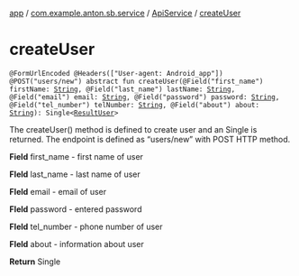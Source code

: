 [app](../../index.md) / [com.example.anton.sb.service](../index.md) / [ApiService](index.md) / [createUser](./create-user.md)

# createUser

`@FormUrlEncoded @Headers(["User-agent: Android_app"]) @POST("users/new") abstract fun createUser(@Field("first_name") firstName: `[`String`](https://kotlinlang.org/api/latest/jvm/stdlib/kotlin/-string/index.html)`, @Field("last_name") lastName: `[`String`](https://kotlinlang.org/api/latest/jvm/stdlib/kotlin/-string/index.html)`, @Field("email") email: `[`String`](https://kotlinlang.org/api/latest/jvm/stdlib/kotlin/-string/index.html)`, @Field("password") password: `[`String`](https://kotlinlang.org/api/latest/jvm/stdlib/kotlin/-string/index.html)`, @Field("tel_number") telNumber: `[`String`](https://kotlinlang.org/api/latest/jvm/stdlib/kotlin/-string/index.html)`, @Field("about") about: `[`String`](https://kotlinlang.org/api/latest/jvm/stdlib/kotlin/-string/index.html)`): Single<`[`ResultUser`](../../com.example.anton.sb.data/-result-user/index.md)`>`

The createUser() method is defined to create user and an Single is returned.
The endpoint is defined as “users/new” with POST HTTP method.

**Field**
first_name - first name of user

**FIeld**
last_name - last name of user

**FIeld**
email - email of user

**FIeld**
password - entered password

**FIeld**
tel_number - phone number of user

**FIeld**
about - information about user

**Return**
Single

